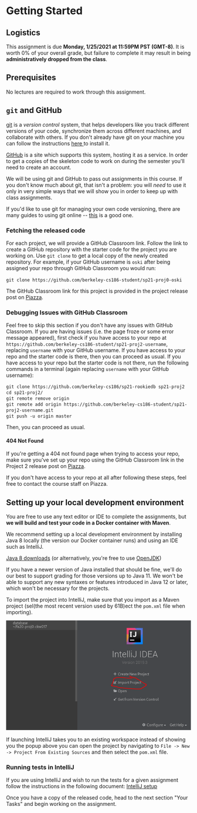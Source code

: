 # Getting Started

## Logistics

This assignment is due **Monday, 1/25/2021 at 11:59PM PST (GMT-8)**. It is worth 0% of your overall grade, but failure to complete it may result in being **administratively dropped from the class**.

## Prerequisites

No lectures are required to work through this assignment.

## `git` and GitHub

[git](https://en.wikipedia.org/wiki/Git) is a _version control_ system, that helps developers like you track different versions of your code, synchronize them across different machines, and collaborate with others. If you don't already have git on your machine you can follow the instructions [here ](https://git-scm.com/book/en/v2/Getting-Started-Installing-Git)to install it.

[GitHub](https://github.com) is a site which supports this system, hosting it as a service. In order to get a copies of the skeleton code to work on during the semester you'll need to create an account.

We will be using git and GitHub to pass out assignments in this course. If you don't know much about git, that isn't a problem: you will _need_ to use it only in very simple ways that we will show you in order to keep up with class assignments.

If you'd like to use git for managing your own code versioning, there are many guides to using git online -- [this](http://git-scm.com/book/en/v1/Getting-Started) is a good one.

### Fetching the released code

For each project, we will provide a GitHub Classroom link. Follow the link to create a GitHub repository with the starter code for the project you are working on. Use `git clone` to get a local copy of the newly created repository. For example, if your GitHub username is `oski` after being assigned your repo through GitHub Classroom you would run:

`git clone https://github.com/berkeley-cs186-student/sp21-proj0-oski`

The GitHub Classroom link for this project is provided in the project release post on [Piazza](https://piazza.com/class/kjoxqrf1eq04mr).

### Debugging Issues with GitHub Classroom

Feel free to skip this section if you don't have any issues with GitHub Classroom. If you are having issues \(i.e. the page froze or some error message appeared\), first check if you have access to your repo at `https://github.com/berkeley-cs186-student/sp21-proj2-username`, replacing `username` with your GitHub username. If you have access to your repo and the starter code is there, then you can proceed as usual. If you have access to your repo but the starter code is not there, run the following commands in a terminal \(again replacing `username` with your GitHub username\):

```text
git clone https://github.com/berkeley-cs186/sp21-rookiedb sp21-proj2
cd sp21-proj2/
git remote remove origin
git remote add origin https://github.com/berkeley-cs186-student/sp21-proj2-username.git
git push -u origin master
```

Then, you can proceed as usual.

#### 404 Not Found

If you're getting a 404 not found page when trying to access your repo, make sure you've set up your repo using the GitHub Classroom link in the Project 2 release post on [Piazza](https://piazza.com/class/kjoxqrf1eq04mr).

If you don't have access to your repo at all after following these steps, feel free to contact the course staff on Piazza.

## Setting up your local development environment

You are free to use any text editor or IDE to complete the assignments, but **we will build and test your code in a Docker container with Maven**.

We recommend setting up a local development environment by installing Java 8 locally \(the version our Docker container runs\) and using an IDE such as IntelliJ.

[Java 8 downloads](http://www.oracle.com/technetwork/java/javase/downloads/jdk8-downloads-2133151.html) \(or alternatively, you're free to use [OpenJDK](https://openjdk.java.net/install/)\)

If you have a newer version of Java installed that should be fine, we'll do our best to support grading for those versions up to Java 11. We won't be able to support any new syntaxes or features introduced in Java 12 or later, which won't be necessary for the projects.

To import the project into IntelliJ, make sure that you import as a Maven project \(sel\(the most recent version used by 61B\)ect the `pom.xml` file when importing\).

![After hitting Import Project navigate to the pom.xml file and open it.](../../.gitbook/assets/image%20%284%29%20%281%29%20%281%29.png)

If launching IntelliJ takes you to an existing workspace instead of showing you the popup above you can open the project by navigating to `File -> New -> Project From Existing Sources` and then select the `pom.xml` file.

### Running tests in IntelliJ

If you are using IntelliJ and wish to run the tests for a given assignment follow the instructions in the following document: [IntelliJ setup](https://github.com/berkeley-cs186/sp21-rookiedb/blob/master/intellij-test-setup.md)

Once you have a copy of the released code, head to the next section "Your Tasks" and begin working on the assignment.

